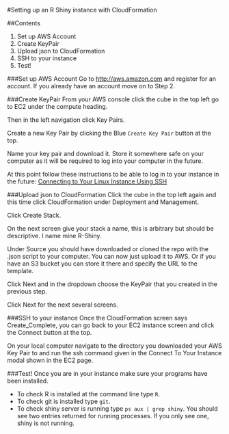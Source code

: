 #Setting up an R Shiny instance with CloudFormation

##Contents

1. Set up AWS Account
2. Create KeyPair
3. Upload json to CloudFormation
4. SSH to your instance
5. Test!

###Set up AWS Account
Go to http://aws.amazon.com and register for an account. If you already have an account move on to Step 2.

###Create KeyPair
From your AWS console click the cube in the top left go to EC2 under the compute heading.

Then in the left navigation click Key Pairs.

Create a new Key Pair by clicking the Blue `Create Key Pair` button at the top.

Name your key pair and download it. Store it somewhere safe on your computer as it will be required to log into your computer in the future.

At this point follow these instructions to be able to log in to your instance in the future: [Connecting to Your Linux Instance Using SSH](http://docs.aws.amazon.com/AWSEC2/latest/UserGuide/AccessingInstancesLinux.html)

###Upload json to CloudFormation
Click the cube in the top left again and this time click CloudFormation under Deployment and Management.

Click Create Stack.

On the next screen give your stack a name, this is arbitrary but should be descriptive. I name mine R-Shiny.

Under Source you should have downloaded or cloned the repo with the .json script to your computer. You can now just upload it to AWS. Or if you have an S3 bucket you can store it there and specify the URL to the template.

Click Next and in the dropdown choose the KeyPair that you created in the previous step.

Click Next for the next several screens.

###SSH to your instance
Once the CloudFormation screen says Create_Complete, you can go back to your EC2 instance screen and click the Connect button at the top.

On your local computer navigate to the directory you downloaded your AWS Key Pair to and run the ssh command given in the Connect To Your Instance modal shown in the EC2 page.

###Test!
Once you are in your instance make sure your programs have been installed.

* To check R is installed at the command line type `R`.
* To check git is installed type `git`.
* To check shiny server is running type `ps aux | grep shiny`. You should see two entries returned for running processes. If you only see one, shiny is not running.